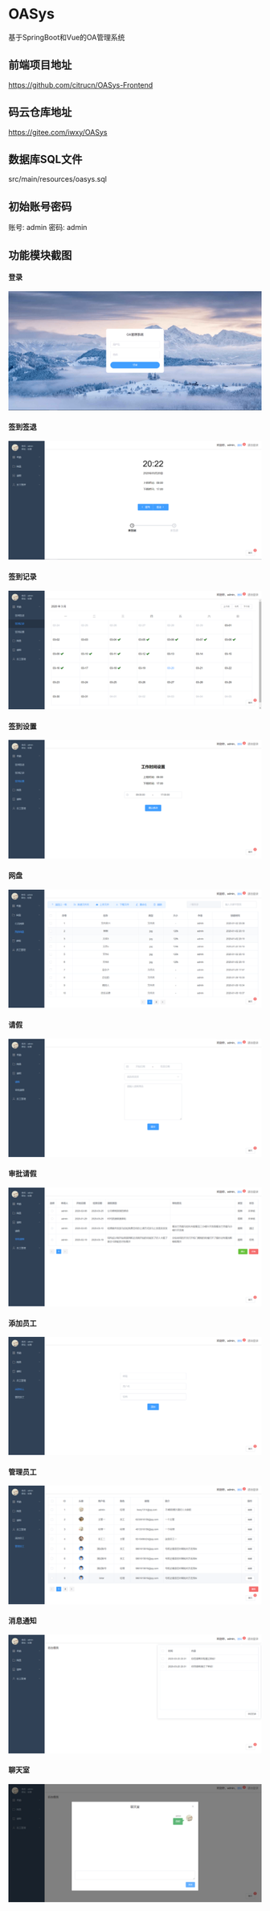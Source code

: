 # OASys
基于SpringBoot和Vue的OA管理系统
## 前端项目地址
https://github.com/citrucn/OASys-Frontend
## 码云仓库地址
https://gitee.com/iwxy/OASys
## 数据库SQL文件
src/main/resources/oasys.sql 
## 初始账号密码
账号: admin 密码: admin
## 功能模块截图
#### 登录
![登陆页面](screenshot/登录.png)
#### 签到签退
![签到签退页面](screenshot/签到签退.png)
#### 签到记录
![签到记录页面](screenshot/签到记录.png)
#### 签到设置
![签到设置页面](screenshot/签到设置.png)
#### 网盘
![网盘页面](screenshot/网盘.png)
#### 请假
![请假页面](screenshot/请假.png)
#### 审批请假
![审批请假页面](screenshot/审批请假.png)
#### 添加员工
![添加员工页面](screenshot/添加员工.png)
#### 管理员工
![管理员工页面](screenshot/管理员工.png)
#### 消息通知
![消息通知页面](screenshot/消息通知.png)
#### 聊天室
![聊天室页面](screenshot/聊天室.png)

